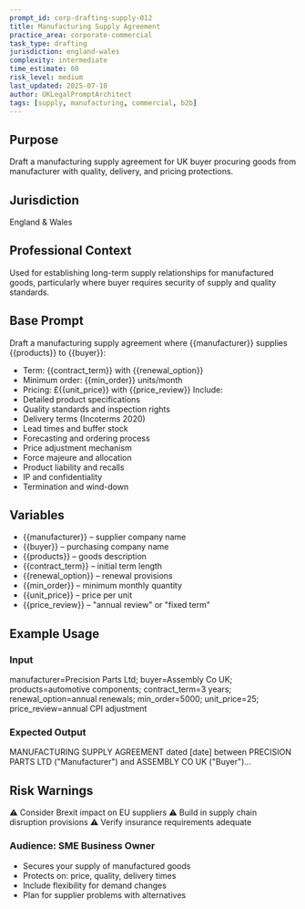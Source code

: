 ```yaml
---
prompt_id: corp-drafting-supply-012
title: Manufacturing Supply Agreement
practice_area: corporate-commercial
task_type: drafting
jurisdiction: england-wales
complexity: intermediate
time_estimate: 60
risk_level: medium
last_updated: 2025-07-10
author: UKLegalPromptArchitect
tags: [supply, manufacturing, commercial, b2b]
---
```


## Purpose
Draft a manufacturing supply agreement for UK buyer procuring goods from manufacturer with quality, delivery, and pricing protections.

## Jurisdiction
England & Wales

## Professional Context
Used for establishing long-term supply relationships for manufactured goods, particularly where buyer requires security of supply and quality standards.

## Base Prompt
Draft a manufacturing supply agreement where \{\{manufacturer\}\} supplies \{\{products\}\} to \{\{buyer\}\}:
- Term: \{\{contract_term\}\} with \{\{renewal_option\}\}
- Minimum order: \{\{min_order\}\} units/month
- Pricing: £\{\{unit_price\}\} with \{\{price_review\}\}
Include:
- Detailed product specifications
- Quality standards and inspection rights
- Delivery terms (Incoterms 2020)
- Lead times and buffer stock
- Forecasting and ordering process
- Price adjustment mechanism
- Force majeure and allocation
- Product liability and recalls
- IP and confidentiality
- Termination and wind-down

## Variables
- \{\{manufacturer\}\} – supplier company name
- \{\{buyer\}\} – purchasing company name
- \{\{products\}\} – goods description
- \{\{contract_term\}\} – initial term length
- \{\{renewal_option\}\} – renewal provisions
- \{\{min_order\}\} – minimum monthly quantity
- \{\{unit_price\}\} – price per unit
- \{\{price_review\}\} – "annual review" or "fixed term"

## Example Usage
### Input
manufacturer=Precision Parts Ltd; buyer=Assembly Co UK; products=automotive components; contract_term=3 years; renewal_option=annual renewals; min_order=5000; unit_price=25; price_review=annual CPI adjustment

### Expected Output
MANUFACTURING SUPPLY AGREEMENT dated [date] between PRECISION PARTS LTD ("Manufacturer") and ASSEMBLY CO UK ("Buyer")...

## Risk Warnings
⚠️ Consider Brexit impact on EU suppliers
⚠️ Build in supply chain disruption provisions
⚠️ Verify insurance requirements adequate

### Audience: SME Business Owner
- Secures your supply of manufactured goods
- Protects on: price, quality, delivery times
- Include flexibility for demand changes
- Plan for supplier problems with alternatives
